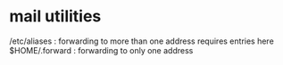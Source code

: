 # mail utilities

/etc/aliases : forwarding to more than one address requires entries here
$HOME/.forward : forwarding to only one address
